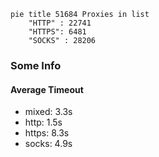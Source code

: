 
```mermaid
pie title 51684 Proxies in list
    "HTTP" : 22741
    "HTTPS": 6481
    "SOCKS" : 28206
```

### Some Info
#### Average Timeout

- mixed: 3.3s
- http: 1.5s
- https: 8.3s
- socks: 4.9s
